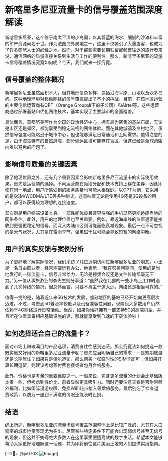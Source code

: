 # 新喀里多尼亚流量卡的信号覆盖范围深度解读

新喀里多尼亚，这个位于南太平洋的小岛国，以其碧蓝的海水、细腻的沙滩和丰富的矿产资源闻名于世。作为法国海外属地之一，这里不仅吸引了大量游客，也成为了许多商旅人士的必经之地。然而，对于那些需要长期驻留或频繁往返的旅行者来说，通信网络的质量直接关系到生活与工作的便利性。那么，新喀里多尼亚的流量卡信号覆盖情况究竟如何呢？今天，我们就来一探究竟。

## 信号覆盖的整体概况

新喀里多尼亚虽然面积不大，但其地形复杂多样，包括沿海平原、山地以及众多岛屿。这种地理环境对移动网络的信号覆盖提出了不小的挑战。目前，在该地区运营的主要电信运营商有OPT（Orange Group旗下的子公司）和Airtel等。这些运营商通过部署基站和优化网络技术，基本实现了主要城市的全面覆盖。

具体而言，首都努美阿作为全国的政治经济中心，拥有最为密集的基站布局，无论是市区还是郊区，都能享受到稳定流畅的网络体验。而在其他城镇及乡村地区，虽然信号强度可能略逊于城市中心，但也能够满足日常通话和上网需求。值得注意的是，由于海岛特有的自然屏障，部分偏远区域可能存在盲区，但这已经是全球范围内难以避免的问题了。

## 影响信号质量的关键因素

除了地理位置之外，还有几个重要因素会影响新喀里多尼亚流量卡的实际使用效果。首先是运营商的选择。不同运营商在频段分配和技术支持上存在差异，因此即使在同一地点，用户所感受到的服务质量也可能大相径庭。以OPT为例，它采用的是GSM/WCDMA/LTE等多种制式，这意味着无论是使用4G还是3G设备的用户，都可以获得较为理想的连接速度。

其次则是用户终端设备本身。一部性能优良且兼容性强的手机显然更能适应当地的网络条件。此外，用户的地理位置也至关重要。例如，靠近海岸线的位置通常能接收到更强更稳定的信号，而深入内陆山区则可能面临衰减现象。最后一点不可忽视的是天气状况，尤其是在雷雨季节，强电磁干扰可能会导致短暂的网络中断。

## 用户的真实反馈与案例分析

为了更好地了解实际情况，我们采访了几位近期访问过新喀里多尼亚的朋友。小王是一名自由职业者，经常需要远程办公，他表示：“我在努美阿期间，使用的是当地发行的一张流量卡，信号非常给力，无论是视频会议还是文件传输都毫无压力。”另一位从事旅游业的李先生则分享道：“虽然我在北部的一些小岛上工作时遇到了几次掉线的情况，但总体而言，只要不离主干道太远，网络还是相当可靠的。”

值得一提的是，随着近年来5G技术的发展，部分地区的基站已经开始向更高层次迈进。不过，考虑到5G普及率较低以及设备兼容性问题，现阶段大多数用户仍然依赖于4G网络进行日常活动。当然，如果你恰好拥有一部支持5G的高端机型，并且所在位置具备相应基础设施的话，那就能享受到飞速的下载体验啦！

## 如何选择适合自己的流量卡？

面对市场上琳琅满目的产品选项，消费者往往感到迷茫。那么究竟该如何挑选一款既实惠又好用的新喀里多尼亚流量卡呢？首先应当明确自己的需求——是短期旅游还是长期居住？如果只是偶尔造访，那么购买一张临时性的SIM卡即可；但如果打算长期逗留，则建议考虑预付费套餐或者包月合约服务。

此外，价格也是考量的重要维度之一。一般来说，包含更多流量的计划会比基础版本贵一些，但考虑到性价比，前者显然更具吸引力。同时还要注意查看是否附带额外福利，比如国际漫游权限、免费WiFi热点接入等增值服务。最后别忘了检查退费政策，以防万一遇到不满意的情况还能及时止损。

## 结语

综上所述，新喀里多尼亚的流量卡信号覆盖范围整体上是比较广泛的，尤其在人口稠密的城市地带表现尤为突出。尽管某些特定条件下可能会出现弱信号甚至无信号的现象，但这并不妨碍绝大多数人在这里享受便捷高效的数字生活。希望本文能够帮助大家更好地理解这一话题，并为即将前往这片美丽土地的人们提供实用指南。

[TG💪+ @jx0703 ![Image](https://github.com/user-attachments/assets/dbca1d08-cadb-493c-b0ec-ad6f7a83f270)]